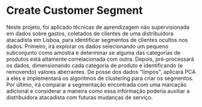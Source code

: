 # Create Customer Segment
Neste projeto, foi aplicado técnicas de aprendizagem não supervisionada em dados sobre gastos, coletados de clientes de uma distribuidora atacadista em Lisboa, para identificar segmentos de clientes ocultos nos dados. Primeiro, irá explorar os dados selecionando um pequeno subconjunto como amostra e determinar se alguma das categorias de produtos está altamente correlacionada com outra. Depois, pré-processará os dados, dimensionando cada categoria de produto e identificando (e removendo) valores aberrantes. De posse dos dados "limpos", aplicará PCA a eles e implementará os algoritmos de clustering para criar os segmentos. Por último, irá comparar a segmentação encontrada com uma marcação adicional e considerar a maneira como essa informação poderia auxiliar a distribuidora atacadista com futuras mudanças de serviço.
